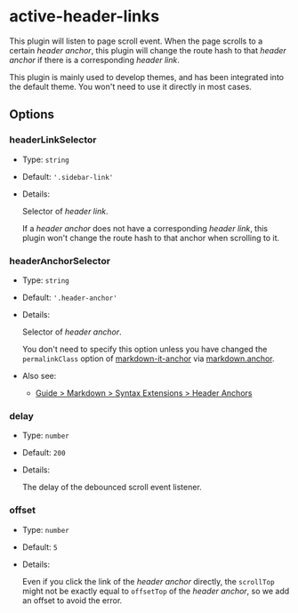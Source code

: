 # active-header-links

<NpmBadge package="@vuepress/plugin-active-header-links" />

This plugin will listen to page scroll event. When the page scrolls to a certain _header anchor_, this plugin will change the route hash to that _header anchor_ if there is a corresponding _header link_.

This plugin is mainly used to develop themes, and has been integrated into the default theme. You won't need to use it directly in most cases.

## Options

### headerLinkSelector

- Type: `string`

- Default: `'.sidebar-link'`

- Details:

  Selector of _header link_.

  If a _header anchor_ does not have a corresponding _header link_, this plugin won't change the route hash to that anchor when scrolling to it.

### headerAnchorSelector

- Type: `string`

- Default: `'.header-anchor'`

- Details:

  Selector of _header anchor_.

  You don't need to specify this option unless you have changed the `permalinkClass` option of [markdown-it-anchor](https://github.com/valeriangalliat/markdown-it-anchor#readme) via [markdown.anchor](../config.md#markdown-anchor).

- Also see:
  - [Guide > Markdown > Syntax Extensions > Header Anchors](../../guide/markdown.md#header-anchors)

### delay

- Type: `number`

- Default: `200`

- Details:

  The delay of the debounced scroll event listener.

### offset

- Type: `number`

- Default: `5`

- Details:

  Even if you click the link of the _header anchor_ directly, the `scrollTop` might not be exactly equal to `offsetTop` of the _header anchor_, so we add an offset to avoid the error.
